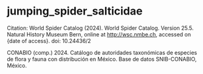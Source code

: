 # jumping_spider_salticidae

Citation: World Spider Catalog (2024). World Spider Catalog. Version 25.5. Natural History Museum Bern, online at http://wsc.nmbe.ch, accessed on {date of access}. doi: 10.24436/2

CONABIO (comp.) 2024. Catálogo de autoridades taxonómicas de especies de flora y fauna con distribución en México. Base de datos SNIB-CONABIO, México.
